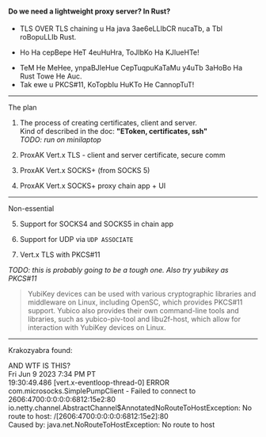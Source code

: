 #### Do we need a lightweight proxy server? In Rust?  
- TLS OVER TLS chaining u Ha java 3ae6eLLIbCR nucaTb, a Tbl roBopuLLIb Rust.  
* Ho Ha cepBepe HeT 4euHuHra, ToJIbKo Ha KJIueHTe!  
- TeM He MeHee, ynpaBJIeHue CepTuqpuKaTaMu y4uTb 3aHoBo Ha Rust Towe He Auc.  
- Tak ewe u PKCS#11, KoTopbIu HuKTo He CannopTuT!  
  
---  
  
The plan  
  
1. The process of creating certificates, client and server.  
   Kind of described in the doc: **"EToken, certificates, ssh"**  
   *TODO: run on minilaptop*  
  
2. ProxAK Vert.x TLS - client and server certificate, secure comm  
  
3. ProxAK Vert.x SOCKS+ (from SOCKS 5)  
  
4. ProxAK Vert.x SOCKS+ proxy chain app + UI  
  
---  
  
Non-essential  
  
5. Support for SOCKS4 and SOCKS5 in chain app  
  
  
6. Support for UDP via `UDP ASSOCIATE`  
  
  
7. Vert.x TLS with PKCS#11  
  
  
*TODO: this is probably going to be a tough one. Also try yubikey as PKCS#11*  
> YubiKey devices can be used with various cryptographic libraries and middleware on Linux, including OpenSC, which provides PKCS#11 support. Yubico also provides their own command-line tools and libraries, such as yubico-piv-tool and libu2f-host, which allow for interaction with YubiKey devices on Linux.  
  
---  
  
Krakozyabra found:  
  
AND WTF IS THIS?  
Fri Jun 9 2023 7:34 PM PT  
19:30:49.486 [vert.x-eventloop-thread-0] ERROR com.microsocks.SimplePumpClient - Failed to connect to 2606:4700:0:0:0:0:6812:15e2:80  
io.netty.channel.AbstractChannel$AnnotatedNoRouteToHostException: No route to host: /[2606:4700:0:0:0:0:6812:15e2]:80  
Caused by: java.net.NoRouteToHostException: No route to host  
